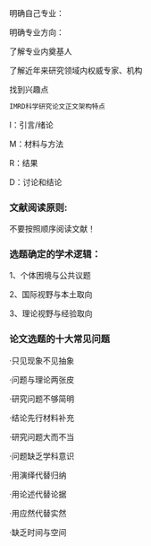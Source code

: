明确自己专业：

明确专业方向：

了解专业内奠基人

了解近年来研究领域内权威专家、机构

找到兴趣点

```c++
IMRD科学研究论文正文架构特点
```

I：引言/绪论

M：材料与方法

R：结果

D：讨论和结论

### 文献阅读原则:

不要按照顺序阅读文献！

### 选题确定的学术逻辑：

1、个体困境与公共议题

2、国际视野与本土取向

3、理论视野与经验取向

### 论文选题的十大常见问题

·只见现象不见抽象

·问题与理论两张皮

·研究问题不够简明

·结论先行材料补充

·研究问题大而不当

·问题缺乏学科意识

·用演绎代替归纳

·用论述代替论据

·用应然代替实然

·缺乏时间与空间

